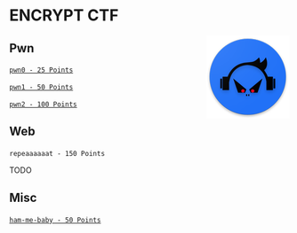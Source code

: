 # ENCRYPT CTF

<img align="right" src="./logo.png"/>

## Pwn

[```pwn0 - 25 Points```](./pwn/pwn_0/README.md)

[```pwn1 - 50 Points```](./pwn/pwn_1/README.md)

[```pwn2 - 100 Points```](./pwn/pwn_2/README.md)

## Web

```repeaaaaaat - 150 Points```

TODO

## Misc

[```ham-me-baby - 50 Points```](./misc/ham-me-baby/README.md)